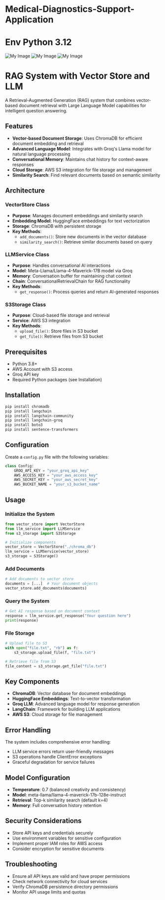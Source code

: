 # Medical-Diagnostics-Support-Application

# Env Python 3.12

![My Image](https://github.com/Durgeshsingh12712/Data-All/blob/main/Med%20Diago/1.webpage.jpeg)
![My Image](https://github.com/Durgeshsingh12712/Data-All/blob/main/Med%20Diago/2.upload_ask_response.jpeg)
![My Image](https://github.com/Durgeshsingh12712/Data-All/blob/main/Med%20Diago/3.%20S3%20Bucket%20File.png)

# RAG System with Vector Store and LLM

A Retrieval-Augmented Generation (RAG) system that combines vector-based document retrieval with Large Language Model capabilities for intelligent question answering.

## Features

- **Vector-based Document Storage**: Uses ChromaDB for efficient document embedding and retrieval
- **Advanced Language Model**: Integrates with Groq's Llama model for natural language processing
- **Conversational Memory**: Maintains chat history for context-aware responses
- **Cloud Storage**: AWS S3 integration for file storage and management
- **Similarity Search**: Find relevant documents based on semantic similarity

## Architecture

### VectorStore Class
- **Purpose**: Manages document embeddings and similarity search
- **Embedding Model**: HuggingFace embeddings for text vectorization
- **Storage**: ChromaDB with persistent storage
- **Key Methods**:
  - `add_documents()`: Store new documents in the vector database
  - `similarity_search()`: Retrieve similar documents based on query

### LLMService Class
- **Purpose**: Handles conversational AI interactions
- **Model**: Meta-Llama/Llama-4-Maverick-17B model via Groq
- **Memory**: Conversation buffer for maintaining chat context
- **Chain**: ConversationalRetrievalChain for RAG functionality
- **Key Methods**:
  - `get_response()`: Process queries and return AI-generated responses

### S3Storage Class
- **Purpose**: Cloud-based file storage and retrieval
- **Service**: AWS S3 integration
- **Key Methods**:
  - `upload_file()`: Store files in S3 bucket
  - `get_file()`: Retrieve files from S3 bucket

## Prerequisites

- Python 3.8+
- AWS Account with S3 access
- Groq API key
- Required Python packages (see Installation)

## Installation

```bash
pip install chromadb
pip install langchain
pip install langchain-community
pip install langchain-groq
pip install boto3
pip install sentence-transformers
```

## Configuration

Create a `config.py` file with the following variables:

```python
class Config:
    GROQ_API_KEY = "your_groq_api_key"
    AWS_ACCESS_KEY = "your_aws_access_key"
    AWS_SECRET_KEY = "your_aws_secret_key"
    AWS_BUCKET_NAME = "your_s3_bucket_name"
```

## Usage

### Initialize the System

```python
from vector_store import VectorStore
from llm_service import LLMService
from s3_storage import S3Storage

# Initialize components
vector_store = VectorStore("./chroma_db")
llm_service = LLMService(vector_store)
s3_storage = S3Storage()
```

### Add Documents

```python
# Add documents to vector store
documents = [...]  # Your document objects
vector_store.add_documents(documents)
```

### Query the System

```python
# Get AI response based on document context
response = llm_service.get_response("Your question here")
print(response)
```

### File Storage

```python
# Upload file to S3
with open("file.txt", "rb") as f:
    s3_storage.upload_file(f, "file.txt")

# Retrieve file from S3
file_content = s3_storage.get_file("file.txt")
```

## Key Components

- **ChromaDB**: Vector database for document embeddings
- **HuggingFace Embeddings**: Text-to-vector transformation
- **Groq LLM**: Advanced language model for response generation
- **LangChain**: Framework for building LLM applications
- **AWS S3**: Cloud storage for file management

## Error Handling

The system includes comprehensive error handling:
- LLM service errors return user-friendly messages
- S3 operations handle ClientError exceptions
- Graceful degradation for service failures

## Model Configuration

- **Temperature**: 0.7 (balanced creativity and consistency)
- **Model**: meta-llama/llama-4-maverick-17b-128e-instruct
- **Retrieval**: Top-k similarity search (default k=4)
- **Memory**: Full conversation history retention

## Security Considerations

- Store API keys and credentials securely
- Use environment variables for sensitive configuration
- Implement proper IAM roles for AWS access
- Consider encryption for sensitive documents

## Troubleshooting

- Ensure all API keys are valid and have proper permissions
- Check network connectivity for cloud services
- Verify ChromaDB persistence directory permissions
- Monitor API usage limits and quotas